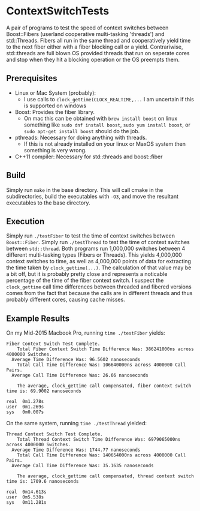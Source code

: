 # ContextSwitchTests

A pair of programs to test the speed of context switches between Boost::Fibers (userland cooperative multi-tasking 'threads') and std::Threads. Fibers all run in the same thread and cooperatively yield time to the next fiber either with a fiber blocking call or a yield. Contrariwise, std::threads are full blown OS provided threads that run on seperate cores and stop when they hit a blocking operation or the OS preempts them.

## Prerequisites
 - Linux or Mac System (probably):
   - I use calls to `clock_gettime(CLOCK_REALTIME,...` I am uncertain if this is supported on windows
 - Boost: Provides the fiber library.
   - On mac this can be obtained with `brew install boost` on linux something like `sudo dnf install boost`, `sudo yum install boost`, or `sudo apt-get install boost` should do the job.
 - pthreads: Necessary for doing anything with threads.
   - If this is not already installed on your linux or MaxOS system then something is very wrong.
 - C++11 compiler: Necessary for std::threads and boost::fiber

## Build
Simply run `make` in the base directory. This will call cmake in the subdirectories, build the executables with `-O3`, and move the resultant executables to the base directory.

## Execution
Simply run `./testFiber` to test the time of context switches between `Boost::Fiber`.
Simply run `./testThread` to test the time of context switches between `std::thread`.
Both programs run 1,000,000 switches between 4 different multi-tasking types (Fibers or Threads).
This yields 4,000,000 context switches to time, as well as 4,000,000 points of data for extracting the time taken by `clock_gettime(...)`.
The calculation of that value may be a bit off, but it is probably pretty close and represents a noticable percentage of the time of the fiber context switch.
I suspect the `clock_gettime` call time differences between threaded and fibered versions comes from the fact that because the calls are in different threads and thus probably different cores, causing cache misses.

## Example Results
On my Mid-2015 Macbook Pro, running `time ./testFiber` yields:
```
Fiber Context Switch Test Complete.
    Total Fiber Context Switch Time Difference Was: 386241000ns across 4000000 Switches.
  Average Time Difference Was: 96.5602 nanoseconds
    Total Call Time Difference Was: 106640000ns across 4000000 Call Pairs.
  Average Call Time Difference Was: 26.66 nanoseconds

    The average, clock_gettime call compensated, fiber context switch time is: 69.9002 nanoseconds

real  0m1.278s
user  0m1.269s
sys   0m0.007s
```
On the same system, running `time ./testThread` yielded:
```
Thread Context Switch Test Complete.
    Total Thread Context Switch Time Difference Was: 6979065000ns across 4000000 Switches.
  Average Time Difference Was: 1744.77 nanoseconds
    Total Call Time Difference Was: 140654000ns across 4000000 Call Pairs.
  Average Call Time Difference Was: 35.1635 nanoseconds

    The average, clock_gettime call compensated, thread context switch time is: 1709.6 nanoseconds

real  0m14.613s
user  0m5.538s
sys   0m11.281s
```